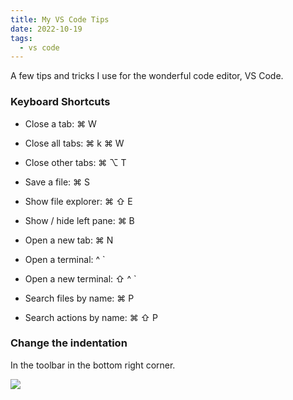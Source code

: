```yaml
---
title: My VS Code Tips
date: 2022-10-19
tags:
  - vs code
---
```


A few tips and tricks I use for the wonderful code editor, VS Code.

### Keyboard Shortcuts

- Close a tab: ⌘ W

- Close all tabs: ⌘ k ⌘ W

- Close other tabs: ⌘ ⌥ T

- Save a file: ⌘ S

- Show file explorer: ⌘ ⇧ E

- Show / hide left pane: ⌘ B

- Open a new tab: ⌘ N

- Open a terminal: ^ `

- Open a new terminal: ⇧ ^ `

- Search files by name: ⌘ P

- Search actions by name: ⌘ ⇧ P

### Change the indentation

In the toolbar in the bottom right corner.

![](https://s3.us-west-2.amazonaws.com/secure.notion-static.com/e655c596-1040-4dac-b2d3-2c998f9dcc83/Untitled.png?X-Amz-Algorithm=AWS4-HMAC-SHA256&X-Amz-Content-Sha256=UNSIGNED-PAYLOAD&X-Amz-Credential=AKIAT73L2G45EIPT3X45%2F20230227%2Fus-west-2%2Fs3%2Faws4_request&X-Amz-Date=20230227T013011Z&X-Amz-Expires=3600&X-Amz-Signature=58fec2842f012e1ac8cc8496cdf74713a57d93d316877d0aed5d7c199b40730e&X-Amz-SignedHeaders=host&x-id=GetObject)

